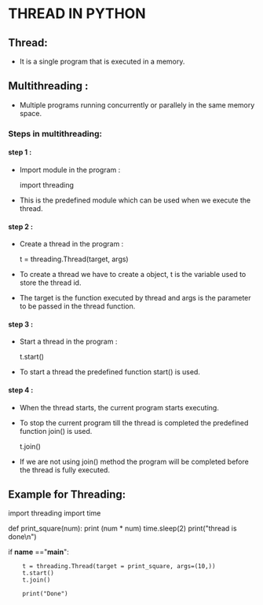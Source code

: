 # THREAD IN PYTHON

## Thread:
- It is a single program that is executed in a memory.

## Multithreading :
- Multiple programs running concurrently or parallely in the same memory space.

### Steps in multithreading:
#### step 1 :
- Import module in the program :

    import threading

- This is the predefined module which can be used when we execute the thread.

#### step 2 :
- Create a thread in the program :

    t = threading.Thread(target, args)

- To create a thread we have to create a object, t is the variable used to store the thread id.
- The target is the function executed by thread and args is the parameter to be passed in the 
  thread function.

#### step 3 :
- Start a thread in the program :

    t.start()

- To start a thread the predefined function start() is used.

#### step 4 :
- When the thread starts, the current program starts executing. 
- To stop the current program till the thread is completed the predefined function join() is used.

    t.join()

- If we are not using join() method the program will be completed before the thread is fully executed.

## Example for Threading:

import threading
import time

def print_square(num):
    print (num * num)
    time.sleep(2)
    print("thread is done\n")


if __name__ =="__main__":

        t = threading.Thread(target = print_square, args=(10,))
        t.start()
        t.join()

        print("Done")




